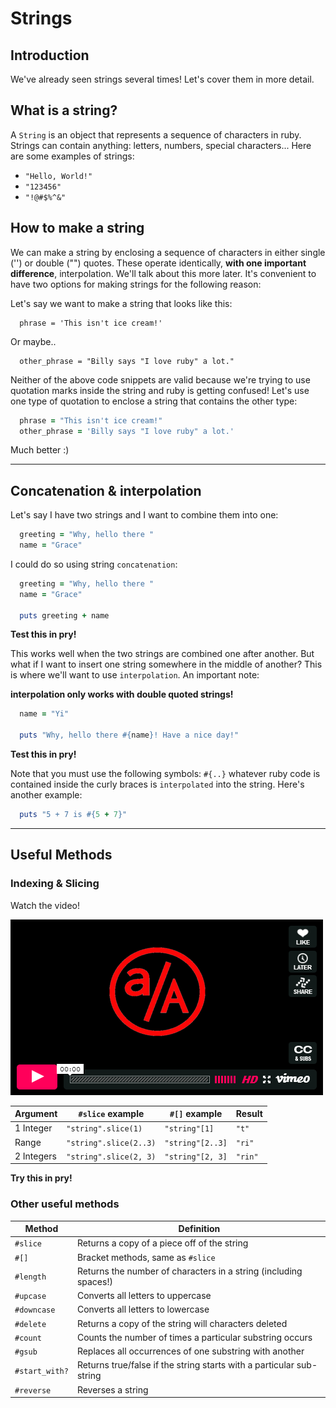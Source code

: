 # Strings

## Introduction

We've already seen strings several times! Let's cover them in more detail.

## What is a string?

A `String` is an object that represents a sequence of characters in ruby. Strings can contain anything: letters, numbers, special characters... Here are some examples of strings:
  * `"Hello, World!"`
  * `"123456"`
  * `"!@#$%^&"`

## How to make a string

We can make a string by enclosing a sequence of characters in either single ('') or double ("") quotes. These operate identically, **with one important difference**, interpolation. We'll talk about this more later. It's convenient to have two options for making strings for the following reason:

Let's say we want to make a string that looks like this:

  ```
    phrase = 'This isn't ice cream!'
  ```

Or maybe..

  ```
    other_phrase = "Billy says "I love ruby" a lot."
  ```

Neither of the above code snippets are valid because we're trying to use quotation marks inside the string and ruby is getting confused! Let's use one type of quotation to enclose a string that contains the other type:

```ruby
  phrase = "This isn't ice cream!"
  other_phrase = 'Billy says "I love ruby" a lot.'
```

Much better :)

---

## Concatenation & interpolation

Let's say I have two strings and I want to combine them into one:

  ```ruby
    greeting = "Why, hello there "
    name = "Grace"
  ```

I could do so using string `concatenation`:

  ```ruby
    greeting = "Why, hello there "
    name = "Grace"

    puts greeting + name
  ```

**Test this in pry!**

This works well when the two strings are combined one after another. But what if I want to insert one string somewhere in the middle of another? This is where we'll want to use `interpolation`. An important note:

**interpolation only works with double quoted strings!**

  ```ruby
    name = "Yi"

    puts "Why, hello there #{name}! Have a nice day!"
  ```

**Test this in pry!**

Note that you must use the following symbols: `#{..}` whatever ruby code is contained inside the curly braces is `interpolated` into the string. Here's another example:

```ruby
  puts "5 + 7 is #{5 + 7}"
```

---

## Useful Methods

### Indexing & Slicing

Watch the video!

[![Slice](../video_link.png)](https://vimeo.com/181974255)

Argument   | `#slice` example       | `#[]` example    | Result
-----------|------------------------|------------------|---------
1 Integer  | `"string".slice(1)`    | `"string"[1]`    | `"t"`
Range      | `"string".slice(2..3)` | `"string"[2..3]` | `"ri"`
2 Integers | `"string".slice(2, 3)` | `"string"[2, 3]` | `"rin"`

**Try this in pry!**

### Other useful methods

 Method        | Definition
---------------|-----------
 `#slice`      | Returns a copy of a piece off of the string
 `#[]`         | Bracket methods, same as `#slice`
 `#length`     | Returns the number of characters in a string (including spaces!)
 `#upcase`     | Converts all letters to uppercase
 `#downcase`   | Converts all letters to lowercase
 `#delete`     | Returns a copy of the string will characters deleted
 `#count`      | Counts the number of times a particular substring occurs
 `#gsub`       | Replaces all occurrences of one substring with another
 `#start_with?`| Returns true/false if the string starts with a particular sub-string
 `#reverse`    | Reverses a string
